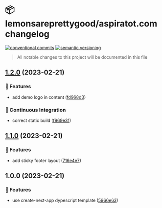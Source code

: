 # 📦 lemonsareprettygood/aspiratot.com changelog

[![conventional commits](https://img.shields.io/badge/conventional%20commits-1.0.0-yellow.svg)](https://conventionalcommits.org)
[![semantic versioning](https://img.shields.io/badge/semantic%20versioning-2.0.0-green.svg)](https://semver.org)

> All notable changes to this project will be documented in this file

## [1.2.0](https://github.com/lemonsareprettygood/aspiratot.com/compare/v1.1.0...v1.2.0) (2023-02-21)


### 🍕 Features

* add demo logo in content ([fd968d3](https://github.com/lemonsareprettygood/aspiratot.com/commit/fd968d3d3ea2c11843e96bd533523ad9b42f12ea))


### 🔁 Continuous Integration

* correct static build ([f969e31](https://github.com/lemonsareprettygood/aspiratot.com/commit/f969e31125429b0d1355d80f4605e29c02d0d741))

## [1.1.0](https://github.com/lemonsareprettygood/aspiratot.com/compare/v1.0.0...v1.1.0) (2023-02-21)


### 🍕 Features

* add sticky footer layout ([716e4e7](https://github.com/lemonsareprettygood/aspiratot.com/commit/716e4e723e730ab678973c838dc3824037c38fd0))

## 1.0.0 (2023-02-21)


### 🍕 Features

* use create-next-app dypescript template ([5966e63](https://github.com/lemonsareprettygood/aspiratot.com/commit/5966e63adbfef79fbf2726c561a146459a931ef5))
